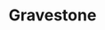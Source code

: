 ---
layout: prefab
title: Gravestone
data_file: Gravestone
parent: Prefabs
nav_exclude: true
search_exclude: false
---